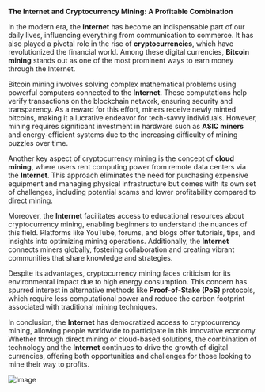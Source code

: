 **The Internet and Cryptocurrency Mining: A Profitable Combination**

In the modern era, the **Internet** has become an indispensable part of our daily lives, influencing everything from communication to commerce. It has also played a pivotal role in the rise of **cryptocurrencies**, which have revolutionized the financial world. Among these digital currencies, **Bitcoin mining** stands out as one of the most prominent ways to earn money through the Internet.

Bitcoin mining involves solving complex mathematical problems using powerful computers connected to the **Internet**. These computations help verify transactions on the blockchain network, ensuring security and transparency. As a reward for this effort, miners receive newly minted bitcoins, making it a lucrative endeavor for tech-savvy individuals. However, mining requires significant investment in hardware such as **ASIC miners** and energy-efficient systems due to the increasing difficulty of mining puzzles over time.

Another key aspect of cryptocurrency mining is the concept of **cloud mining**, where users rent computing power from remote data centers via the **Internet**. This approach eliminates the need for purchasing expensive equipment and managing physical infrastructure but comes with its own set of challenges, including potential scams and lower profitability compared to direct mining.

Moreover, the **Internet** facilitates access to educational resources about cryptocurrency mining, enabling beginners to understand the nuances of this field. Platforms like YouTube, forums, and blogs offer tutorials, tips, and insights into optimizing mining operations. Additionally, the **Internet** connects miners globally, fostering collaboration and creating vibrant communities that share knowledge and strategies.

Despite its advantages, cryptocurrency mining faces criticism for its environmental impact due to high energy consumption. This concern has spurred interest in alternative methods like **Proof-of-Stake (PoS)** protocols, which require less computational power and reduce the carbon footprint associated with traditional mining techniques.

In conclusion, the **Internet** has democratized access to cryptocurrency mining, allowing people worldwide to participate in this innovative economy. Whether through direct mining or cloud-based solutions, the combination of technology and the **Internet** continues to drive the growth of digital currencies, offering both opportunities and challenges for those looking to mine their way to profits.

![Image](https://github.com/user-attachments/assets/31692037-0104-4703-abd1-696b6a7dd41b)